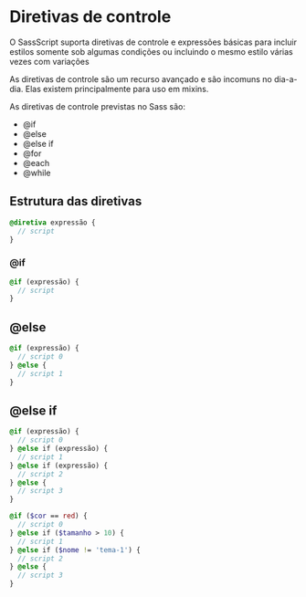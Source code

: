 # Diretivas de controle

O SassScript suporta diretivas de controle e expressões básicas para incluir estilos somente sob algumas condições ou incluindo o mesmo estilo várias vezes com variações

As diretivas de controle são um recurso avançado e são incomuns no dia-a-dia. Elas existem principalmente para uso em mixins.

As diretivas de controle previstas no Sass são:

* @if
* @else
* @else if
* @for
* @each
* @while

## Estrutura das diretivas

```sass
@diretiva expressão {
  // script
}
```

### @if

```sass
@if (expressão) {
  // script
}
```

## @else

```sass
@if (expressão) {
  // script 0
} @else {
  // script 1
}
```

## @else if

```sass
@if (expressão) {
  // script 0
} @else if (expressão) {
  // script 1
} @else if (expressão) {
  // script 2
} @else {
  // script 3
}
```

```sass
@if ($cor == red) {
  // script 0
} @else if ($tamanho > 10) {
  // script 1
} @else if ($nome != 'tema-1') {
  // script 2
} @else {
  // script 3
}
```